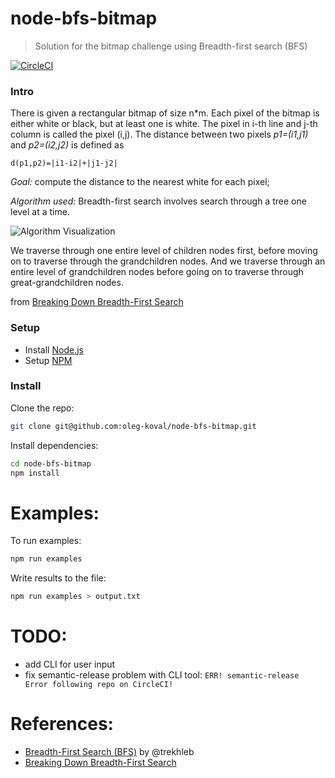 # node-bfs-bitmap
> Solution for the bitmap challenge using Breadth-first search (BFS)

[![CircleCI](https://circleci.com/gh/oleg-koval/node-bfs-bitmap/tree/master.svg?style=svg)](https://circleci.com/gh/oleg-koval/node-bfs-bitmap/tree/master)

### Intro
There is given a rectangular bitmap of size n*m. Each pixel of the bitmap is either white or
black, but at least one is white. The pixel in i-th line and j-th column is called the pixel (i,j). The
distance between two pixels *p1=(i1,j1)* and *p2=(i2,j2)* is defined as
```
d(p1,p2)=|i1-i2|+|j1-j2|
```

*Goal:* compute the distance to the nearest white for each pixel;

*Algorithm used:* Breadth-first search involves search through a tree one level at a time.

![Algorithm Visualization](https://upload.wikimedia.org/wikipedia/commons/5/5d/Breadth-First-Search-Algorithm.gif)

We traverse through one entire level of children nodes first, before moving on to traverse through the grandchildren nodes. And we traverse through an entire level of grandchildren nodes before going on to traverse through great-grandchildren nodes.

from [Breaking Down Breadth-First Search](https://medium.com/basecs/breaking-down-breadth-first-search-cebe696709d9)
### Setup

- Install [Node.js](https://gist.github.com/d2s/372b5943bce17b964a79)
- Setup [NPM](https://docs.npmjs.com/downloading-and-installing-node-js-and-npm)

### Install

Clone the repo:

```bash
git clone git@github.com:oleg-koval/node-bfs-bitmap.git
```

Install dependencies:
```bash
cd node-bfs-bitmap
npm install
```

# Examples:
To run examples:

```bash
npm run examples
```

Write results to the file:

```bash
npm run examples > output.txt
```

# TODO:
- add CLI for user input
- fix semantic-release problem with CLI tool: `ERR! semantic-release Error following repo on CircleCI!`

# References:
- [Breadth-First Search (BFS)](https://github.com/trekhleb/javascript-algorithms/tree/master/src/algorithms/graph/breadth-first-search) by @trekhleb
- [Breaking Down Breadth-First Search](https://medium.com/basecs/breaking-down-breadth-first-search-cebe696709d9)
